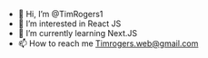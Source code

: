 - 👋 Hi, I’m @TimRogers1
- 👀 I’m interested in React JS 
- 🌱 I’m currently learning Next.JS
- 📫 How to reach me Timrogers.web@gmail.com



